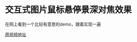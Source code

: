 <h1>交互式图片鼠标悬停景深对焦效果</h1>

在网上看到一个比较有意思的demo，跟着实现一遍

[原视频地址](https://www.bilibili.com/video/BV1pV4y1J7vn?spm_id_from=333.337.search-card.all.click&vd_source=61424b9dfc9e6b6f5ce0651a1d35267b)

